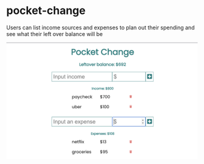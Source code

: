 # pocket-change

Users can list income sources and expenses to plan out their spending and see what their left over balance will be

<div align="center">
  <img src="screenshots/pocketchange.png" alt="Pocket Change App Screenshot" width="700">
</div>
